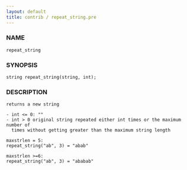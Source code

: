 ```yaml
---
layout: default
title: contrib / repeat_string.pre
---
```


### NAME

    repeat_string

### SYNOPSIS

    string repeat_string(string, int);

### DESCRIPTION

    returns a new string

    - int <= 0: ""
    - int > 0 original string repeated either int times or the maximum number of
      times without getting greater than the maximum string length

    maxstrlen = 5:
    repeat_string("ab", 3) = "abab"

    maxstrlen >=6:
    repeat_string("ab", 3) = "ababab"
